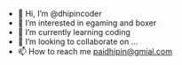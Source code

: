 - 👋 Hi, I’m @dhipincoder
- 👀 I’m interested in egaming and boxer
- 🌱 I’m currently learning coding
- 💞️ I’m looking to collaborate on ...
- 📫 How to reach me paidhipin@gmial.com

<!---
dhipincoder/dhipincoder is a ✨ special ✨ repository because its `README.md` (this file) appears on your GitHub profile.
You can click the Preview link to take a look at your changes.
--->
